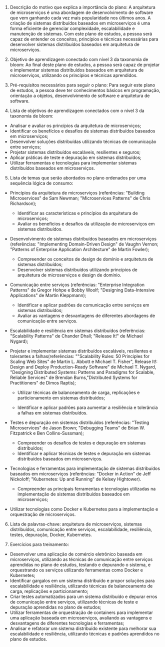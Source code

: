 1.  Descrição do motivo que explica a importância do plano: A arquitetura de microserviços é uma abordagem de desenvolvimento de software que vem ganhando cada vez mais popularidade nos últimos anos. A criação de sistemas distribuídos baseados em microserviços é uma forma eficiente de gerenciar complexidade, escalabilidade e manutenção de sistemas. Com este plano de estudos, a pessoa será capaz de entender os conceitos, princípios e técnicas necessárias para desenvolver sistemas distribuídos baseados em arquitetura de microserviços.
    
2.  Objetivo de aprendizagem conectado com nível 3 da taxonomia de bloom: Ao final deste plano de estudos, a pessoa será capaz de projetar e implementar sistemas distribuídos baseados em arquitetura de microserviços, utilizando os princípios e técnicas aprendidos.
    
3.  Pré-requisitos necessários para seguir o plano: Para seguir este plano de estudos, a pessoa deve ter conhecimentos básicos em programação, orientação a objetos, desenvolvimento de software e arquitetura de software.
    
4.  Lista de objetivos de aprendizagem conectados com o nível 3 da taxonomia de bloom:
    

*   Analisar e avaliar os princípios da arquitetura de microserviços;
*   Identificar os benefícios e desafios de sistemas distribuídos baseados em microserviços;
*   Desenvolver soluções distribuídas utilizando técnicas de comunicação entre serviços;
*   Projetar sistemas distribuídos escaláveis, resilientes e seguros;
*   Aplicar práticas de teste e depuração em sistemas distribuídos;
*   Utilizar ferramentas e tecnologias para implementar sistemas distribuídos baseados em microserviços.

5.  Lista de temas que serão abordados no plano ordenados por uma sequência lógica de consumo:

*   Princípios da arquitetura de microserviços (referências: "Building Microservices" de Sam Newman; "Microservices Patterns" de Chris Richardson);
    *   Identificar as características e princípios da arquitetura de microserviços;
    *   Avaliar os benefícios e desafios da utilização de microserviços em sistemas distribuídos.
*   Desenvolvimento de sistemas distribuídos baseados em microserviços (referências: "Implementing Domain-Driven Design" de Vaughn Vernon; "Patterns of Enterprise Application Architecture" de Martin Fowler);
    *   Compreender os conceitos de design de domínio e arquitetura de sistemas distribuídos;
    *   Desenvolver sistemas distribuídos utilizando princípios de arquitetura de microserviços e design de domínio.
*   Comunicação entre serviços (referências: "Enterprise Integration Patterns" de Gregor Hohpe e Bobby Woolf; "Designing Data-Intensive Applications" de Martin Kleppmann);
    *   Identificar e aplicar padrões de comunicação entre serviços em sistemas distribuídos;
    *   Avaliar as vantagens e desvantagens de diferentes abordagens de comunicação entre serviços.
*   Escalabilidade e resiliência em sistemas distribuídos (referências: "Scalability Patterns" de Chander Dhall; "Release It!" de Michael Nygard);

* Projetar e implementar sistemas distribuídos escaláveis, resilientes e tolerantes a falhas(referências: ""Scalability Rules: 50 Principles for Scaling Web Sites" de Martin L. Abbott e Michael T. Fisher", Release It!: Design and Deploy Production-Ready Software" de Michael T. Nygard, "Designing Distributed Systems: Patterns and Paradigms for Scalable, Reliable Services" de Brendan Burns,"Distributed Systems for Practitioners" de Dimos Raptis);

    *   Utilizar técnicas de balanceamento de carga, replicações e particionamento em sistemas distribuídos;
    
    *   Identificar e aplicar padrões para aumentar a resiliência e tolerância a falhas em sistemas distribuídos.
    
*   Testes e depuração em sistemas distribuídos (referências: "Testing Microservices" de Jason Brown; "Debugging Teams" de Brian W. Fitzpatrick e Ben Collins-Sussman);
    
    *   Compreender os desafios de testes e depuração em sistemas distribuídos;
    *   Identificar e aplicar técnicas de testes e depuração em sistemas distribuídos baseados em microserviços.
*   Tecnologias e ferramentas para implementação de sistemas distribuídos baseados em microserviços (referências: "Docker in Action" de Jeff Nickoloff; "Kubernetes: Up and Running" de Kelsey Hightower).
    
    *   Compreender as principais ferramentas e tecnologias utilizadas na implementação de sistemas distribuídos baseados em microserviços;


*   Utilizar tecnologias como Docker e Kubernetes para a implementação e orquestração de microserviços.

6.  Lista de palavras-chave: arquitetura de microserviços, sistemas distribuídos, comunicação entre serviços, escalabilidade, resiliência, testes, depuração, Docker, Kubernetes.
    
7.  Exercícios para treinamento:
    

*   Desenvolver uma aplicação de comércio eletrônico baseada em microserviços, utilizando as técnicas de comunicação entre serviços aprendidas no plano de estudos, testando e depurando o sistema, e orquestrando os serviços utilizando ferramentas como Docker e Kubernetes;
*   Identificar gargalos em um sistema distribuído e propor soluções para escalabilidade e resiliência, utilizando técnicas de balanceamento de carga, replicações e particionamento;
*   Criar testes automatizados para um sistema distribuído e depurar erros de comunicação entre serviços, utilizando técnicas de teste e depuração aprendidas no plano de estudos;
*   Utilizar ferramentas de orquestração de containers para implementar uma aplicação baseada em microserviços, avaliando as vantagens e desvantagens de diferentes tecnologias e ferramentas;
*   Analisar e refatorar um sistema distribuído existente para melhorar sua escalabilidade e resiliência, utilizando técnicas e padrões aprendidos no plano de estudos.
